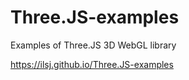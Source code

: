 # Three.JS-examples
Examples of Three.JS 3D WebGL library

https://ilsj.github.io/Three.JS-examples
